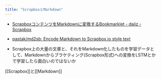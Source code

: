 ```yaml
---
title: "ScrapboxとMarkdown"
---
```


- [ScrapboxコンテンツをMarkdownに変換するBookmarklet - daiiz - Scrapbox](https://scrapbox.io/daiiz/Scrapbox%E3%82%B3%E3%83%B3%E3%83%86%E3%83%B3%E3%83%84%E3%82%92Markdown%E3%81%AB%E5%A4%89%E6%8F%9B%E3%81%99%E3%82%8BBookmarklet)
- [pastak/md2sb: Encode Markdown to Scrapbox.io style text](https://github.com/pastak/md2sb)

- Scrapbox上の大量の文章と、それをMarkdown化したものを学習データとして、Markdownからブラケティング(Scrapbox形式)への変換をLSTMとかで学習したら面白いのではないか

[[Scrapbox]]と[[Markdown]]